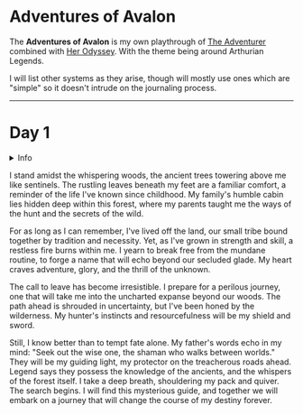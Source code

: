 # Adventures of Avalon

The **Adventures of Avalon** is my own playthrough of [The Adventurer](https://jameschip.itch.io/the-adventurer) combined with [Her Odyssey](https://mirror-lock.itch.io/her-odyssey). With the theme being around Arthurian Legends. 

I will list other systems as they arise, though will mostly use ones which are "simple" so it doesn't intrude on the journaling process.

---

# Day 1

<details>
<summary>Info</summary>
**Location**: Woods
**Looking for**: A lost treasure which is a new love that is not a weapon

**Raw Notes**
For as long as I remember, I've grown up as a hunter, living off the land with my parents, we're a small family you see. As I've grown older, and contribute to the family and (tribe?), I've began to see that I have potential, potential to grow and make a name for myself. To escape the constant druggery and bring glory to my families' name.

I prepare to leave where I am to prepare for a long arduous journey, the challenge is we're remote and distinct from most of civilisation and I don't know the way. I'm a resourceful person, having been a hunter my whole life, I will be fine, no matter how long the journey. I'm confident in my abilities. 

But first, I need to look for the key guide or shaman to keep me safe from my travels who will be my guiding light. My father told me that they will be the one to show me the way. 

**Prompt**

You are a fiction writer for arthurian legends. You will write in first person, and improve the prose and notes that are generated below

**Additional Outputs**

Notes:

* Consider introducing a sense of foreboding or prophecy surrounding the protagonist's journey.
* The shaman/guide could be tied to Merlin or other Arthurian figures.
* The protagonist's tribe could have ancient connections to the Old Religion or druidic practices.
* The journey could be motivated by a dream, vision, or omen that sets the protagonist on their path.

</details> 

I stand amidst the whispering woods, the ancient trees towering above me like sentinels. The rustling leaves beneath my feet are a familiar comfort, a reminder of the life I've known since childhood. My family's humble cabin lies hidden deep within this forest, where my parents taught me the ways of the hunt and the secrets of the wild.

For as long as I can remember, I've lived off the land, our small tribe bound together by tradition and necessity. Yet, as I've grown in strength and skill, a restless fire burns within me. I yearn to break free from the mundane routine, to forge a name that will echo beyond our secluded glade. My heart craves adventure, glory, and the thrill of the unknown.

The call to leave has become irresistible. I prepare for a perilous journey, one that will take me into the uncharted expanse beyond our woods. The path ahead is shrouded in uncertainty, but I've been honed by the wilderness. My hunter's instincts and resourcefulness will be my shield and sword.

Still, I know better than to tempt fate alone. My father's words echo in my mind: "Seek out the wise one, the shaman who walks between worlds." They will be my guiding light, my protector on the treacherous roads ahead. Legend says they possess the knowledge of the ancients, and the whispers of the forest itself.
I take a deep breath, shouldering my pack and quiver. The search begins. I will find this mysterious guide, and together we will embark on a journey that will change the course of my destiny forever.

